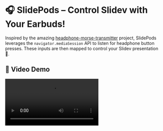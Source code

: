 # 🎧 SlidePods – Control Slidev with Your Earbuds!

Inspired by the amazing [headphone-morse-transmitter](https://github.com/EtherDream/headphone-morse-transmitter) project, SlidePods leverages the `navigator.mediaSession` API to listen for headphone button presses. These inputs are then mapped to control your Slidev presentation 🚀.

## 🎥 Video Demo

<video src="demo.mp4" controls />

## 🚀 Getting Started

1. Install the plugin 📦

```bash
npm install slidev-addon-slidepods
```

2. Add the plugin to your Slidev configuration 💥

```md
---
addons:
    - slidev-addon-slidepods
---
```

🎉 You're all set! Now you can control your slides by tapping on your earbuds!

## 🔧 How It Works

- **Single tap** 🎯 go to the next slide ⏭️.
- **Double tap** 🎯 go to the previous slide ⏮️.

## 💻 Compatibility

| Browser            | Supported 🎉 |
|--------------------|--------------|
| Chrome (v76+)      | ✅            |
| Firefox (v71+)     | ✅            |
| Edge (v79+)        | ✅            |
| Safari             | ❌ (not yet!) |

---

Enjoy your next presentation! 🎉👂🖱️